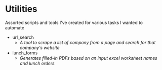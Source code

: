 # Utilities
Assorted scripts and tools I've created for various tasks I wanted to automate

- url_search
  - *A tool to scrape a list of company from a page and search for that company's website*
- lunch_forms
  - *Generates filled-in PDFs based on an input excel worksheet names and lunch orders*

